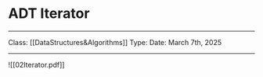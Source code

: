 # ADT Iterator
___
Class: [[DataStructures&Algorithms]]
Type: 
Date: March 7th, 2025
___
![[02Iterator.pdf]] 


